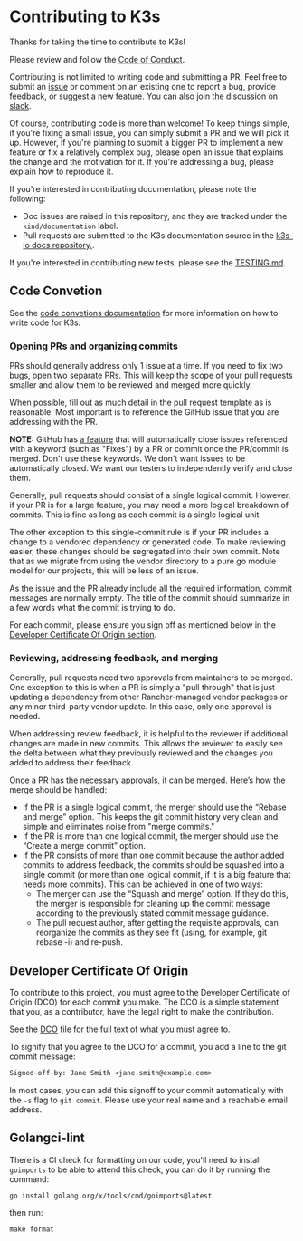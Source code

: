 # Contributing to K3s #

Thanks for taking the time to contribute to K3s!

Please review and follow the [Code of Conduct](CODE_OF_CONDUCT.md).

Contributing is not limited to writing code and submitting a PR. Feel free to submit an [issue](https://github.com/k3s-io/k3s/issues/new/choose) or comment on an existing one to report a bug, provide feedback, or suggest a new feature. You can also join the discussion on [slack](https://rancher-users.slack.com/channels/k3s).

Of course, contributing code is more than welcome! To keep things simple, if you're fixing a small issue, you can simply submit a PR and we will pick it up. However, if you're planning to submit a bigger PR to implement a new feature or fix a relatively complex bug, please open an issue that explains the change and the motivation for it. If you're addressing a bug, please explain how to reproduce it.

If you're interested in contributing documentation, please note the following:
- Doc issues are raised in this repository, and they are tracked under the `kind/documentation` label.
- Pull requests are submitted to the K3s documentation source in the [k3s-io docs repository.](https://github.com/k3s-io/docs).

If you're interested in contributing new tests, please see the [TESTING.md](./tests/TESTING.md).

## Code Convetion

See the [code convetions documentation](./docs/contrib/code_conventions.md) for more information on how to write code for K3s.

### Opening PRs and organizing commits
PRs should generally address only 1 issue at a time. If you need to fix two bugs, open two separate PRs. This will keep the scope of your pull requests smaller and allow them to be reviewed and merged more quickly.

When possible, fill out as much detail in the pull request template as is reasonable. Most important is to reference the GitHub issue that you are addressing with the PR.

**NOTE:** GitHub has [a feature](https://docs.github.com/en/github/managing-your-work-on-github/linking-a-pull-request-to-an-issue#linking-a-pull-request-to-an-issue-using-a-keyword) that will automatically close issues referenced with a keyword (such as "Fixes") by a PR or commit once the PR/commit is merged. Don't use these keywords. We don't want issues to be automatically closed. We want our testers to independently verify and close them.

Generally, pull requests should consist of a single logical commit. However, if your PR is for a large feature, you may need a more logical breakdown of commits. This is fine as long as each commit is a single logical unit.

The other exception to this single-commit rule is if your PR includes a change to a vendored dependency or generated code. To make reviewing easier, these changes should be segregated into their own commit. Note that as we migrate from using the vendor directory to a pure go module model for our projects, this will be less of an issue.

As the issue and the PR already include all the required information, commit messages are normally empty. The title of the commit should summarize in a few words what the commit is trying to do.

For each commit, please ensure you sign off as mentioned below in the [Developer Certificate Of Origin section](#developer-certificate-of-origin).

### Reviewing, addressing feedback, and merging
Generally, pull requests need two approvals from maintainers to be merged. One exception to this is when a PR is simply a "pull through" that is just updating a dependency from other Rancher-managed vendor packages or any minor third-party vendor update. In this case, only one approval is needed.

When addressing review feedback, it is helpful to the reviewer if additional changes are made in new commits. This allows the reviewer to easily see the delta between what they previously reviewed and the changes you added to address their feedback.

Once a PR has the necessary approvals, it can be merged. Here’s how the merge should be handled:
- If the PR is a single logical commit, the merger should use the “Rebase and merge” option. This keeps the git commit history very clean and simple and eliminates noise from "merge commits."
- If the PR is more than one logical commit, the merger should use the “Create a merge commit” option.
- If the PR consists of more than one commit because the author added commits to address feedback, the commits should be squashed into a single commit (or more than one logical commit, if it is a big feature that needs more commits). This can be achieved in one of two ways:
  - The merger can use the “Squash and merge” option. If they do this, the merger is responsible for cleaning up the commit message according to the previously stated commit message guidance.
  - The pull request author, after getting the requisite approvals, can reorganize the commits as they see fit (using, for example, git rebase -i) and re-push.

## Developer Certificate Of Origin ##

To contribute to this project, you must agree to the Developer Certificate of Origin (DCO) for each commit you make. The DCO is a simple statement that you, as a contributor, have the legal right to make the contribution.

See the [DCO](DCO) file for the full text of what you must agree to.

To signify that you agree to the DCO for a commit, you add a line to the git
commit message:

```txt
Signed-off-by: Jane Smith <jane.smith@example.com>
```

In most cases, you can add this signoff to your commit automatically with the
`-s` flag to `git commit`. Please use your real name and a reachable email address.


## Golangci-lint ##

There is a CI check for formatting on our code, you'll need to install `goimports` to be able to attend this check, you can do it by running the command:

```
go install golang.org/x/tools/cmd/goimports@latest
```

then run:

```
make format
```
